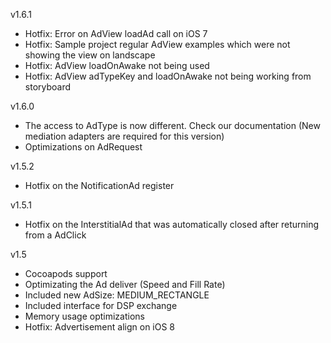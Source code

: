 v1.6.1
* Hotfix: Error on AdView loadAd call on iOS 7
* Hotfix: Sample project regular AdView examples which were not showing the view on landscape
* Hotfix: AdView loadOnAwake not being used
* Hotfix: AdView adTypeKey and loadOnAwake not being working from storyboard

v1.6.0

* The access to AdType is now different. Check our documentation (New mediation adapters are required for this version)
* Optimizations on AdRequest

v1.5.2

* Hotfix on the NotificationAd register

v1.5.1

* Hotfix on the InterstitialAd that was automatically closed after returning from a AdClick

v1.5

* Cocoapods support
* Optimizating the Ad deliver (Speed and Fill Rate)
* Included new AdSize: MEDIUM_RECTANGLE
* Included interface for DSP exchange
* Memory usage optimizations
* Hotfix: Advertisement align on iOS 8 

